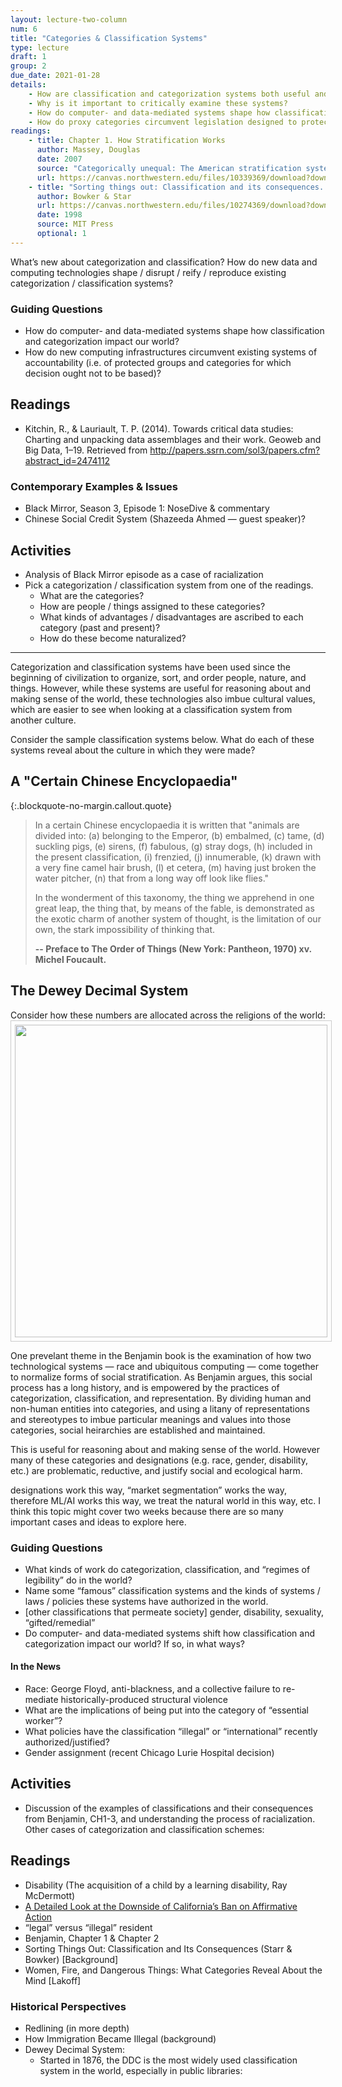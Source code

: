 ```yaml
---
layout: lecture-two-column
num: 6
title: "Categories & Classification Systems"
type: lecture
draft: 1
group: 2
due_date: 2021-01-28
details: 
    - How are classification and categorization systems both useful and problematic?
    - Why is it important to critically examine these systems?
    - How do computer- and data-mediated systems shape how classification and categorization impact our world?
    - How do proxy categories circumvent legislation designed to protect people belonging to vulnerable social categories?
readings:
    - title: Chapter 1. How Stratification Works
      author: Massey, Douglas
      date: 2007
      source: "Categorically unequal: The American stratification system"
      url: https://canvas.northwestern.edu/files/10339369/download?download_frd=1
    - title: "Sorting things out: Classification and its consequences. Introduction"
      author: Bowker & Star
      url: https://canvas.northwestern.edu/files/10274369/download?download_frd=1
      date: 1998
      source: MIT Press
      optional: 1
---
```


What’s new about categorization and classification? How do new data and computing technologies shape / disrupt / reify / reproduce existing categorization / classification systems?

### Guiding Questions
* How do computer- and data-mediated systems shape how classification and categorization impact our world?
* How do new computing infrastructures circumvent existing systems of accountability (i.e. of protected groups and categories for which decision ought not to be based)? 

## Readings
* Kitchin, R., & Lauriault, T. P. (2014). Towards critical data studies: Charting and unpacking data assemblages and their work. Geoweb and Big Data, 1–19. Retrieved from http://papers.ssrn.com/sol3/papers.cfm?abstract_id=2474112 

### Contemporary Examples & Issues 
* Black Mirror, Season 3, Episode 1: NoseDive & commentary
* Chinese Social Credit System (Shazeeda Ahmed — guest speaker)?

## Activities
* Analysis of Black Mirror episode as a case of racialization
* Pick a categorization / classification system from one of the readings. 
    * What are the categories? 
    * How are people / things assigned to these categories? 
    * What kinds of advantages / disadvantages are ascribed to each category (past and present)?
    * How do these become naturalized?

---

Categorization and classification systems have been used since the beginning of civilization to organize, sort, and order people, nature, and things. However, while these systems are useful for reasoning about and making sense of the world, these technologies also imbue cultural values, which are easier to see when looking at a classification system from another culture. 

Consider the sample classification systems below. What do each of these systems reveal about the culture in which they were made?

## A "Certain Chinese Encyclopaedia"

{:.blockquote-no-margin.callout.quote}
> In a certain Chinese encyclopaedia it is written that "animals are divided into: (a) belonging to the Emperor, (b) embalmed, (c) tame, (d) suckling pigs, (e) sirens, (f) fabulous, (g) stray dogs, (h) included in the present classification, (i) frenzied, (j) innumerable, (k) drawn with a very fine camel hair brush, (l) et cetera, (m) having just broken the water pitcher, (n) that from a long way off look like flies."
> 
> In the wonderment of this taxonomy, the thing we apprehend in one great leap, the thing that, by means of the fable, is demonstrated as the exotic charm of another system of thought, is the limitation of our own, the stark impossibility of thinking that.
>
> **-- Preface to The Order of Things (New York: Pantheon, 1970) xv. Michel Foucault.**

## The Dewey Decimal System
Consider how these numbers are allocated across the religions of the world:
<img style="width:500px;padding:6px;border:solid 1px #CCC;" src="../assets/images/dewey-decimal-system.png" />

One prevelant theme in the Benjamin book is the examination of how two technological systems — race and ubiquitous computing — come together to normalize forms of social stratification. As Benjamin argues, this social process has a long history, and is empowered by the practices of categorization, classification, and representation. By dividing human and non-human entities into categories, and using a litany of representations and stereotypes to imbue particular meanings and values into those categories, social heirarchies are established and maintained.

This is useful for reasoning about and making sense of the world. However many of these categories and designations (e.g. race, gender, disability, etc.) are problematic, reductive, and justify social and ecological harm.

designations work this way, “market segmentation” works the way, therefore ML/AI works this way,  we treat the natural world in this way, etc.
I think this topic might cover two weeks because there are so many important cases and ideas to explore here. 

### Guiding Questions
* What kinds of work do categorization, classification, and “regimes of legibility” do in the world?
* Name some “famous” classification systems and the kinds of systems / laws / policies these systems have authorized in the world.
* [other classifications that permeate society] gender, disability, sexuality, “gifted/remedial”
* Do computer- and data-mediated systems shift how classification and categorization impact our world? If so, in what ways?

#### In the News
* Race: George Floyd, anti-blackness, and a collective failure to re-mediate historically-produced structural violence
* What are the implications of being put into the category of “essential worker”?
* What policies have the classification “illegal” or “international” recently authorized/justified?
* Gender assignment (recent Chicago Lurie Hospital decision)


## Activities
* Discussion of the examples of classifications and their consequences from Benjamin, CH1-3, and understanding the process of racialization.
Other cases of categorization and classification schemes:


## Readings
* Disability (The acquisition of a child by a learning disability, Ray McDermott)
* [A Detailed Look at the Downside of California’s Ban on Affirmative Action](https://www.nytimes.com/2020/08/21/upshot/00up-affirmative-action-california-study.html)
* “legal” versus “illegal” resident
* Benjamin, Chapter 1 & Chapter 2
* Sorting Things Out: Classification and Its Consequences (Starr & Bowker) [Background]
* Women, Fire, and Dangerous Things: What Categories Reveal About the Mind [Lakoff]

### Historical Perspectives
* Redlining (in more depth)
* How Immigration Became Illegal (background)
* Dewey Decimal System:
    * Started in 1876, the DDC is the most widely used classification system in the world, especially in public libraries:
